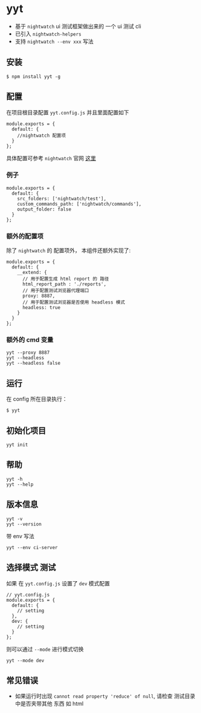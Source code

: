 # yyt
* 基于 `nightwatch` ui 测试框架做出来的 一个 ui 测试 cli
* 已引入 `nightwatch-helpers`
* 支持 `nightwatch --env xxx` 写法

## 安装
```
$ npm install yyt -g
```

## 配置
在项目根目录配置 `yyt.config.js` 并且里面配置如下
```
module.exports = {
  default: {
    //nightwatch 配置项
  }
};
```

具体配置可参考 `nightwatch` 官网 [这里](http://nightwatchjs.org/gettingstarted#settings-file)

### 例子
```
module.exports = {
  default: {
    src_folders: ['nightwatch/test'],
    custom_commands_path: ['nightwatch/commands'],
    output_folder: false
  }
};
```

### 额外的配置项
除了 `nightwatch` 的 配置项外， 本组件还额外实现了:

```
module.exports = {
  default: {
    __extend: {
      // 用于配置生成 html report 的 路径
      html_report_path : './reports',
      // 用于配置测试浏览器代理端口
      proxy: 8887,
      // 用于配置测试浏览器是否使用 headless 模式
      headless: true
    }
  }
};

```

### 额外的 cmd 变量
```
yyt --proxy 8887
yyt --headless
yyt --headless false
```


## 运行
在 config 所在目录执行：
```
$ yyt
```

## 初始化项目
```
yyt init
```

## 帮助
```
yyt -h
yyt --help
```

## 版本信息
```
yyt -v
yyt --version
```

带 env 写法
```
yyt --env ci-server
```

## 选择模式 测试
如果 在 `yyt.config.js` 设置了 `dev` 模式配置
```
// yyt.config.js
module.exports = {
  default: {
    // setting
  },
  dev: {
    // setting
  }
};
```
则可以通过 `--mode` 进行模式切换

```
yyt --mode dev
```

## 常见错误
* 如果运行时出现 `cannot read property 'reduce' of null`, 请检查 测试目录中是否夹带其他 东西 如 html

